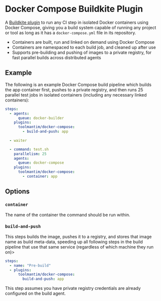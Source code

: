 # Docker Compose Buildkite Plugin

A [Buildkite plugin](https://buildkite.com/plugins) to run any CI step in isolated Docker containers using Docker Compose, giving you a build system capable of running any project or tool as long as it has a `docker-compose.yml` file in its repository.

* Containers are built, run and linked on demand using Docker Compose
* Containers are namespaced to each build job, and cleaned up after use
* Supports pre-building and pushing of images to a private registry, for fast parallel builds across distributed agents

## Example

The following is an example Docker Compose build pipeline which builds the app container first, pushes to a private registry, and then runs 25 parallel test jobs in isolated containers (including any necessary linked containers):

```yml
steps:
  - agents:
      queue: docker-builder
    plugins:
      toolmantim/docker-compose:
        - build-and-push: app
    
  - waiter

  - command: test.sh
    parallelism: 25
    agents:
      queue: docker-compose
    plugins:
      toolmantim/docker-compose:
        - container: app
```

## Options

### `container`

The name of the container the command should be run within.

### `build-and-push`

This steps builds the image, pushes it to a registry, and stores that image name as build meta-data, speeding up all following steps in the build pipeline that use that same service (regardless of which machine they run on)>

```yml
steps:
  - name: "Pre-build"
  - plugins:
      toolmantim/docker-compose:
        build-and-push: app
```

This step assumes you have private registry credentials are already configured on the build agent.
